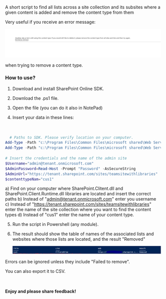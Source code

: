 A short script to find all lists across a site collection and its subsites where a given content is added and remove the content type from them

 

Very useful if you receive an error message:

  <img src="../Remove a content type from all lists in a site/Error.PNG" width="850">



when trying to remove a content type.

 

 

 

### How to use?

1. Download and install SharePoint Online SDK.

2. Download the .ps1 file.

3. Open the file (you can do it also in NotePad)

4. Insert your data in these lines:

```PowerShell
  
 
  # Paths to SDK. Please verify location on your computer. 
Add-Type -Path "c:\Program Files\Common Files\microsoft shared\Web Server Extensions\15\ISAPI\Microsoft.SharePoint.Client.dll"  
Add-Type -Path "c:\Program Files\Common Files\microsoft shared\Web Server Extensions\15\ISAPI\Microsoft.SharePoint.Client.Runtime.dll"  
 
# Insert the credentials and the name of the admin site 
$Username="admin@tenant.onmicrosoft.com" 
$AdminPassword=Read-Host -Prompt "Password" -AsSecureString 
$AdminUrl="https://tenant.sharepoint.com/sites/teamsitewithlibraries" 
$contenttypeNam="cus1"
```

a) Find on your computer where SharePoint.Clitent.dll and SharePoint.Client.Runtime.dll libraries are located and insert the correct paths
b)  Instead of "admin@tenant.onmicrosoft.com" enter you username
c) Instead of "https://tenant.sharepoint.com/sites/teamsitewithlibraries" enter the name of the site collection where you want to find the content types
d) Instead of "cus1" enter the name of your content type.
 
5. Run the script in Powershell (any module). 

6. The result should show the table of names of the associated lists and websites where those lists are located, and the result "Removed"

   <img src="../Remove a content type from all lists in a site/RemoveContentType.PNG" width="850">

Errors can be ignored unless they include "Failed to remove".

You can also export it to CSV.

 
<br/><br/>
<b>Enjoy and please share feedback!</b>